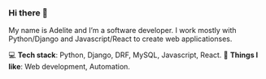 ### Hi there 👋


My name is Adelite and I’m a software developer. I work mostly with Python/Django and Javascript/React to create web applicationses.

💻 **Tech stack**: Python, Django, DRF, MySQL, Javascript, React.
💪 **Things I like**: Web development, Automation.

